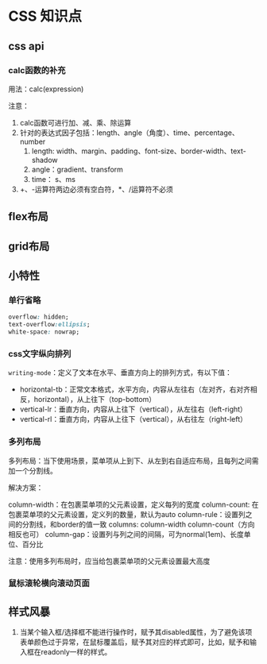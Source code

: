 # CSS 知识点

## css api

### calc函数的补充

用法：calc(expression)

注意：
1. calc函数可进行加、减、乘、除运算
2. 针对的表达式因子包括：length、angle（角度）、time、percentage、number
   1. length: width、margin、padding、font-size、border-width、text-shadow
   2. angle：gradient、transform 
   3. time： s、ms
3. +、-运算符两边必须有空白符，*、/运算符不必须

## flex布局

## grid布局

## 小特性

### 单行省略

```css
overflow: hidden;
text-overflow:ellipsis;
white-space: nowrap;
```

### css文字纵向排列

`writing-mode`：定义了文本在水平、垂直方向上的排列方式，有以下值：
- horizontal-tb：正常文本格式，水平方向，内容从左往右（左对齐，右对齐相反，horizontal），从上往下（top-bottom）
- vertical-lr：垂直方向，内容从上往下（vertical），从左往右（left-right）
- vertical-rl：垂直方向，内容从上往下（vertical），从右往左（right-left）

### 多列布局

多列布局：当下使用场景，菜单项从上到下、从左到右自适应布局，且每列之间需加一个分割线。
  
解决方案：

column-width：在包裹菜单项的父元素设置，定义每列的宽度
column-count: 在包裹菜单项的父元素设置，定义列的数量，默认为auto
column-rule：设置列之间的分割线，和border的值一致
columns: column-width column-count（方向相反也可）
column-gap：设置列与列之间的间隔，可为normal(1em)、长度单位、百分比

注意：使用多列布局时，应当给包裹菜单项的父元素设置最大高度

### 鼠标滚轮横向滚动页面

## 样式风暴

1. 当某个输入框/选择框不能进行操作时，赋予其disabled属性，为了避免该项表单颜色过于异常，在鼠标覆盖后，赋予其对应的样式即可，比如，赋予和输入框在readonly一样的样式。